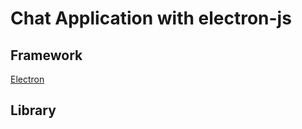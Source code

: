 # Chat Application with electron-js

## Framework

[Electron](https://www.electronjs.com)

## Library
